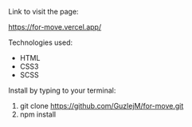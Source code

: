 Link to visit the page: 

https://for-move.vercel.app/

Technologies used: 

- HTML
- CSS3
- SCSS 

Install by typing to your terminal: 

1. git clone https://github.com/GuzlejM/for-move.git
2. npm install
